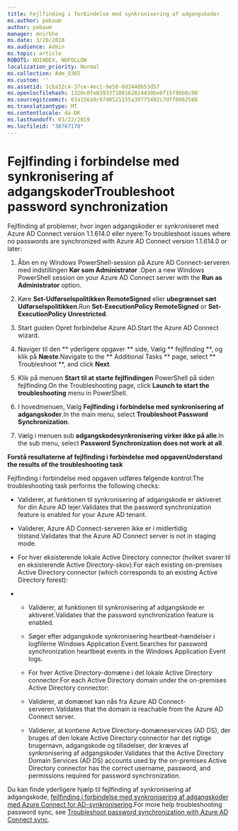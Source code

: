 ```yaml
---
title: Fejlfinding i forbindelse med synkronisering af adgangskoder
ms.author: pebaum
author: pebaum
manager: mnirkhe
ms.date: 3/20/2018
ms.audience: Admin
ms.topic: article
ROBOTS: NOINDEX, NOFOLLOW
localization_priority: Normal
ms.collection: Adm_O365
ms.custom: ''
ms.assetid: 1cba32c4-37ce-4ec1-9e58-8d3440b53d57
ms.openlocfilehash: 1320c0fe839337188162824439be6f15f86b6c90
ms.sourcegitcommit: 03a156a9c9740521155a30775492c7dff0982588
ms.translationtype: MT
ms.contentlocale: da-DK
ms.lasthandoff: 03/22/2019
ms.locfileid: "30767170"
---
```

# <a name="troubleshoot-password-synchronization"></a><span data-ttu-id="b98b9-102">Fejlfinding i forbindelse med synkronisering af adgangskoder</span><span class="sxs-lookup"><span data-stu-id="b98b9-102">Troubleshoot password synchronization</span></span>

<span data-ttu-id="b98b9-103">Fejlfinding af problemer, hvor ingen adgangskoder er synkroniseret med Azure AD Connect version 1.1.614.0 eller nyere:</span><span class="sxs-lookup"><span data-stu-id="b98b9-103">To troubleshoot issues where no passwords are synchronized with Azure AD Connect version 1.1.614.0 or later:</span></span>
  
1. <span data-ttu-id="b98b9-104">Åbn en ny Windows PowerShell-session på Azure AD Connect-serveren med indstillingen **Kør som Administrator** .</span><span class="sxs-lookup"><span data-stu-id="b98b9-104">Open a new Windows PowerShell session on your Azure AD Connect server with the **Run as Administrator** option.</span></span> 
    
2. <span data-ttu-id="b98b9-105">Køre **Set-Udførselspolitikken RemoteSigned** eller **ubegrænset sæt Udførselspolitikken**.</span><span class="sxs-lookup"><span data-stu-id="b98b9-105">Run **Set-ExecutionPolicy RemoteSigned** or **Set-ExecutionPolicy Unrestricted**.</span></span> 
    
3. <span data-ttu-id="b98b9-106">Start guiden Opret forbindelse Azure AD.</span><span class="sxs-lookup"><span data-stu-id="b98b9-106">Start the Azure AD Connect wizard.</span></span>
    
4. <span data-ttu-id="b98b9-107">Naviger til den \*\* yderligere opgaver \*\* side, Vælg \*\* fejlfinding \*\*, og klik på **Næste**.</span><span class="sxs-lookup"><span data-stu-id="b98b9-107">Navigate to the \*\* Additional Tasks \*\* page, select \*\* Troubleshoot \*\*, and click **Next**.</span></span> 
    
5. <span data-ttu-id="b98b9-108">Klik på menuen **Start til at starte fejlfindingen** PowerShell på siden fejlfinding.</span><span class="sxs-lookup"><span data-stu-id="b98b9-108">On the Troubleshooting page, click **Launch to start the troubleshooting** menu in PowerShell.</span></span> 
    
6. <span data-ttu-id="b98b9-109">I hovedmenuen, Vælg **Fejlfinding i forbindelse med synkronisering af adgangskoder**.</span><span class="sxs-lookup"><span data-stu-id="b98b9-109">In the main menu, select **Troubleshoot Password Synchronization**.</span></span> 
    
7. <span data-ttu-id="b98b9-110">Vælg i menuen sub **adgangskodesynkronisering virker ikke på alle**.</span><span class="sxs-lookup"><span data-stu-id="b98b9-110">In the sub menu, select **Password Synchronization does not work at all**.</span></span> 
    
 <span data-ttu-id="b98b9-111">**Forstå resultaterne af fejlfinding i forbindelse med opgaven**</span><span class="sxs-lookup"><span data-stu-id="b98b9-111">**Understand the results of the troubleshooting task**</span></span>
  
<span data-ttu-id="b98b9-112">Fejlfinding i forbindelse med opgaven udføres følgende kontrol:</span><span class="sxs-lookup"><span data-stu-id="b98b9-112">The troubleshooting task performs the following checks:</span></span>
  
- <span data-ttu-id="b98b9-113">Validerer, at funktionen til synkronisering af adgangskode er aktiveret for din Azure AD lejer.</span><span class="sxs-lookup"><span data-stu-id="b98b9-113">Validates that the password synchronization feature is enabled for your Azure AD tenant.</span></span>
    
- <span data-ttu-id="b98b9-114">Validerer, Azure AD Connect-serveren ikke er i midlertidig tilstand.</span><span class="sxs-lookup"><span data-stu-id="b98b9-114">Validates that the Azure AD Connect server is not in staging mode.</span></span>
    
- <span data-ttu-id="b98b9-115">For hver eksisterende lokale Active Directory connector (hvilket svarer til en eksisterende Active Directory-skov):</span><span class="sxs-lookup"><span data-stu-id="b98b9-115">For each existing on-premises Active Directory connector (which corresponds to an existing Active Directory forest):</span></span>
    
- 
  - <span data-ttu-id="b98b9-116">Validerer, at funktionen til synkronisering af adgangskode er aktiveret.</span><span class="sxs-lookup"><span data-stu-id="b98b9-116">Validates that the password synchronization feature is enabled.</span></span>
    
  - <span data-ttu-id="b98b9-117">Søger efter adgangskode synkronisering heartbeat-hændelser i logfilerne Windows Application Event.</span><span class="sxs-lookup"><span data-stu-id="b98b9-117">Searches for password synchronization heartbeat events in the Windows Application Event logs.</span></span>
    
  - <span data-ttu-id="b98b9-118">For hver Active Directory-domæne i det lokale Active Directory connector:</span><span class="sxs-lookup"><span data-stu-id="b98b9-118">For each Active Directory domain under the on-premises Active Directory connector:</span></span>
    
  - <span data-ttu-id="b98b9-119">Validerer, at domænet kan nås fra Azure AD Connect-serveren.</span><span class="sxs-lookup"><span data-stu-id="b98b9-119">Validates that the domain is reachable from the Azure AD Connect server.</span></span>
    
  - <span data-ttu-id="b98b9-120">Validerer, at kontiene Active Directory-domæneservices (AD DS), der bruges af den lokale Active Directory connector har det rigtige brugernavn, adgangskode og tilladelser, der kræves af synkronisering af adgangskoder.</span><span class="sxs-lookup"><span data-stu-id="b98b9-120">Validates that the Active Directory Domain Services (AD DS) accounts used by the on-premises Active Directory connector has the correct username, password, and permissions required for password synchronization.</span></span>
    
<span data-ttu-id="b98b9-121">Du kan finde yderligere hjælp til fejlfinding af synkronisering af adgangskode, [fejlfinding i forbindelse med synkronisering af adgangskoder med Azure Connect for AD-synkronisering](https://docs.microsoft.com/azure/active-directory/connect/active-directory-aadconnectsync-troubleshoot-password-synchronization).</span><span class="sxs-lookup"><span data-stu-id="b98b9-121">For more help troubleshooting password sync, see [Troubleshoot password synchronization with Azure AD Connect sync](https://docs.microsoft.com/azure/active-directory/connect/active-directory-aadconnectsync-troubleshoot-password-synchronization).</span></span>
  

